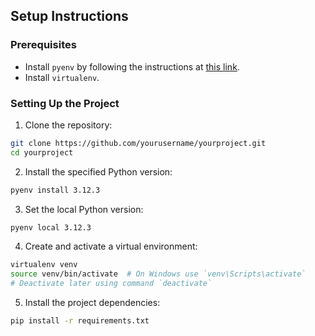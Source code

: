 ## Setup Instructions

### Prerequisites

- Install `pyenv` by following the instructions at [this link](https://github.com/pyenv/pyenv#installation).
- Install `virtualenv`.

### Setting Up the Project

1. Clone the repository:

```sh
git clone https://github.com/yourusername/yourproject.git
cd yourproject
```

2. Install the specified Python version:

```sh
pyenv install 3.12.3
```

3. Set the local Python version:

```sh
pyenv local 3.12.3
```

4. Create and activate a virtual environment:

```sh
virtualenv venv
source venv/bin/activate  # On Windows use `venv\Scripts\activate`
# Deactivate later using command `deactivate`
```

5. Install the project dependencies:

```sh
pip install -r requirements.txt
```
